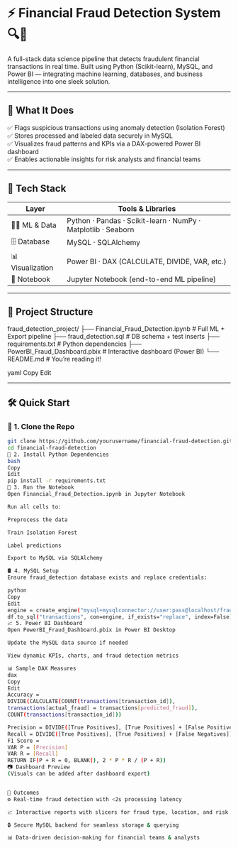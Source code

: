 # ⚡ Financial Fraud Detection System 🔍💸

A full-stack data science pipeline that detects fraudulent financial transactions in real time. Built using Python (Scikit-learn), MySQL, and Power BI — integrating machine learning, databases, and business intelligence into one sleek solution.

---

## 🚧 What It Does

✅ Flags suspicious transactions using anomaly detection (Isolation Forest)  
✅ Stores processed and labeled data securely in MySQL  
✅ Visualizes fraud patterns and KPIs via a DAX-powered Power BI dashboard  
✅ Enables actionable insights for risk analysts and financial teams  

---

## 🧰 Tech Stack

| Layer              | Tools & Libraries                                                  |
|-------------------|---------------------------------------------------------------------|
| 👩‍💻 ML & Data      | Python · Pandas · Scikit-learn · NumPy · Matplotlib · Seaborn       |
| 🗄️ Database        | MySQL · SQLAlchemy                                                 |
| 📊 Visualization   | Power BI · DAX (CALCULATE, DIVIDE, VAR, etc.)                      |
| 📒 Notebook        | Jupyter Notebook (end-to-end ML pipeline)                          |

---

## 🧱 Project Structure

fraud_detection_project/
├── Financial_Fraud_Detection.ipynb # Full ML + Export pipeline
├── fraud_detection.sql # DB schema + test inserts
├── requirements.txt # Python dependencies
├── PowerBI_Fraud_Dashboard.pbix # Interactive dashboard (Power BI)
└── README.md # You’re reading it!

yaml
Copy
Edit

---

## 🛠️ Quick Start

### 🔗 1. Clone the Repo
```bash
git clone https://github.com/yourusername/financial-fraud-detection.git
cd financial-fraud-detection
🧪 2. Install Python Dependencies
bash
Copy
Edit
pip install -r requirements.txt
🚀 3. Run the Notebook
Open Financial_Fraud_Detection.ipynb in Jupyter Notebook

Run all cells to:

Preprocess the data

Train Isolation Forest

Label predictions

Export to MySQL via SQLAlchemy

🛢️ 4. MySQL Setup
Ensure fraud_detection database exists and replace credentials:

python
Copy
Edit
engine = create_engine("mysql+mysqlconnector://user:pass@localhost/fraud_detection")
df.to_sql("transactions", con=engine, if_exists="replace", index=False)
📈 5. Power BI Dashboard
Open PowerBI_Fraud_Dashboard.pbix in Power BI Desktop

Update the MySQL data source if needed

View dynamic KPIs, charts, and fraud detection metrics

📊 Sample DAX Measures
dax
Copy
Edit
Accuracy = 
DIVIDE(CALCULATE(COUNT(transactions[transaction_id]),
transactions[actual_fraud] = transactions[predicted_fraud]),
COUNT(transactions[transaction_id]))

Precision = DIVIDE([True Positives], [True Positives] + [False Positives])
Recall = DIVIDE([True Positives], [True Positives] + [False Negatives])
F1 Score = 
VAR P = [Precision]
VAR R = [Recall]
RETURN IF(P + R = 0, BLANK(), 2 * P * R / (P + R))
📷 Dashboard Preview
(Visuals can be added after dashboard export)


🎯 Outcomes
⚙️ Real-time fraud detection with <2s processing latency

📈 Interactive reports with slicers for fraud type, location, and risk score

🔒 Secure MySQL backend for seamless storage & querying

📊 Data-driven decision-making for financial teams & analysts

